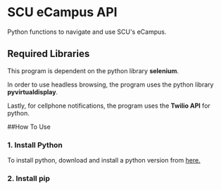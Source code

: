 # SCU eCampus API

Python functions to navigate and use SCU's eCampus.

## Required Libraries
This program is dependent on the python library **selenium**.

In order to use headless browsing, the program uses the python library **pyvirtualdisplay**.

Lastly, for cellphone notifications, the program uses the **Twilio API** for python.

##How To Use
###   1. Install Python
To install python, download and install a python version from [here.](https://www.python.org/downloads/)
###   2. Install pip

